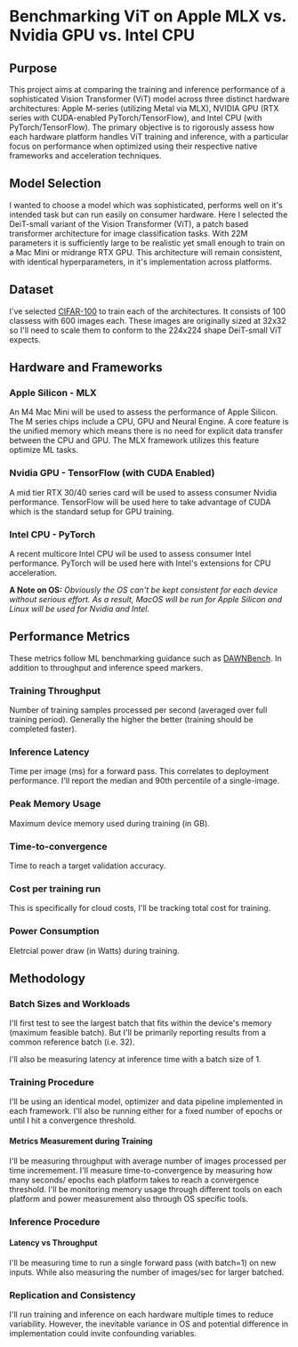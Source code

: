 # Benchmarking ViT on Apple MLX vs. Nvidia GPU vs. Intel CPU

## Purpose 
This project aims at comparing the training and inference performance of a sophisticated Vision Transformer (ViT) model across three distinct hardware architectures: Apple M-series (utilizing Metal via MLX), NVIDIA GPU (RTX series with CUDA-enabled PyTorch/TensorFlow), and Intel CPU (with PyTorch/TensorFlow). The primary objective is to rigorously assess how each hardware platform handles ViT training and inference, with a particular focus on performance when optimized using their respective native frameworks and acceleration techniques.


## Model Selection 

I wanted to choose a model which was sophisticated, performs well on it's intended task but can run easily on consumer hardware. Here I selected the DeiT-small variant of the Vision Transformer (ViT), a patch based transformer architecture for image classification tasks. With 22M parameters it is sufficiently large to be realistic yet small enough to train on a Mac Mini or midrange RTX GPU. This architecture will remain consistent, with identical hyperparameters, in it's implementation across platforms. 

## Dataset 

I've selected [CIFAR-100](https://www.cs.toronto.edu/~kriz/cifar.html) to train each of the architectures. It consists of 100 classess with 600 images each. These images are originally sized at 32x32 so I'll need to scale them to conform to the 224x224 shape DeiT-small ViT expects. 

## Hardware and Frameworks 

### Apple Silicon - MLX
An M4 Mac Mini will be used to assess the performance of Apple Silicon. The M series chips include a CPU, GPU and Neural Engine. A core feature is the unified memory which means there is no need for explicit data transfer between the CPU and GPU. The MLX framework utilizes this feature optimize ML tasks.

### Nvidia GPU - TensorFlow (with CUDA Enabled)
A mid tier RTX 30/40 series card will be used to assess consumer Nvidia performance. TensorFlow will be used here to take advantage of CUDA which is the standard setup for GPU training. 

### Intel CPU - PyTorch
A recent multicore Intel CPU wil be used to assess consumer Intel performance. PyTorch will be used here with Intel's extensions for CPU acceleration. 

**A Note on OS:** *Obviously the OS can't be kept consistent for each device without serious effort. As a result, MacOS will be run for Apple Silicon and Linux will be used for Nvidia and Intel.*

## Performance Metrics

These metrics follow ML benchmarking guidance such as [DAWNBench](https://www.google.com/search?client=safari&rls=en&q=DAWNBench&ie=UTF-8&oe=UTF-8). In addition to throughput and inference speed markers. 

### Training Throughput 
Number of training samples processed per second (averaged over full training period). Generally the higher the better (training should be completed faster). 

### Inference Latency
Time per image (ms) for a forward pass. This correlates to deployment performance. I'll report the median and 90th percentile of a single-image. 

### Peak Memory Usage
Maximum device memory used during training (in GB). 

### Time-to-convergence
Time to reach a target validation accuracy. 

### Cost per training run 
This is specifically for cloud costs, I'll be tracking total cost for training. 

### Power Consumption 
Eletrcial power draw (in Watts) during training. 


## Methodology

### Batch Sizes and Workloads
I'll first test to see the largest batch that fits within the device's memory (maximum feasible batch). But I'll be primarily reporting results from a common reference batch (i.e. 32). 

I'll also be measuring latency at inference time with a batch size of 1. 

### Training Procedure 
I'll be using an identical model, optimizer and data pipeline implemented in each framework. I'll also be running either for a fixed number of epochs or until I hit a convergence threshold.

#### Metrics Measurement during Training
I'll be measuring throughput with average number of images processed per time incremement. I'll measure time-to-convergence by measuring how many seconds/ epochs each platform takes to reach a convergence threshold. I'll be monitoring memory usage through different tools on each platform and power measurement also through OS specific tools.

### Inference Procedure

#### Latency vs Throughput
I'll be measuring time to run a single forward pass (with batch=1) on new inputs. While also measuring the number of images/sec for larger batched.

### Replication and Consistency 
I'll run training and inference on each hardware multiple times to reduce variability. However, the inevitable variance in OS and potential difference in implementation could invite confounding variables. 